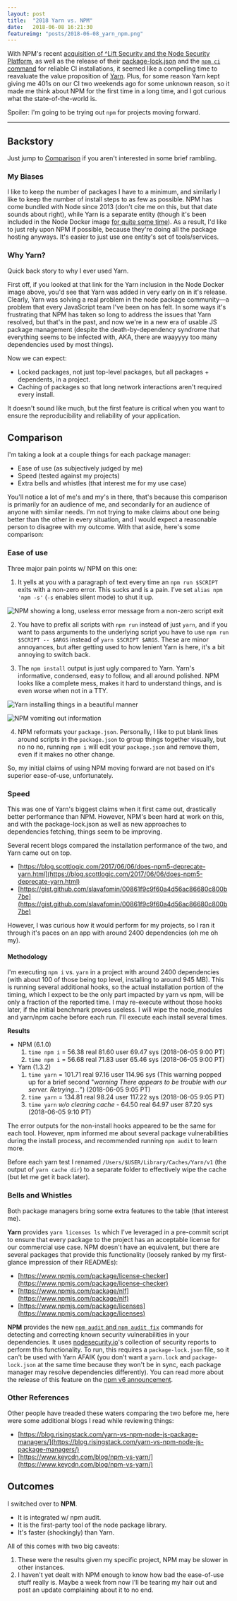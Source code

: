 ```yaml
---
layout: post
title:  "2018 Yarn vs. NPM"
date:   2018-06-08 16:21:30
featureimg: "posts/2018-06-08_yarn_npm.png"
---
```


With NPM's recent [acquisition of ^Lift Security and the Node Security Platform](https://medium.com/npm-inc/npm-acquires-lift-security-258e257ef639), as well as the release of their [package-lock.json](https://blog.npmjs.org/post/161081169345/v500) and the [`npm ci` command](https://blog.npmjs.org/post/171556855892/introducing-npm-ci-for-faster-more-reliable) for reliable CI installations, it seemed like a compelling time to reavaluate the value proposition of [Yarn](https://yarnpkg.com). Plus, for some reason Yarn kept giving me 401s on our CI two weekends ago for some unknown reason, so it made me think about NPM for the first time in a long time, and I got curious what the state-of-the-world is.

Spoiler: I'm going to be trying out `npm` for projects moving forward.<!--break-->

---

## Backstory

Just jump to [Comparison](#comparison) if you aren't interested in some brief rambling.

### My Biases

I like to keep the number of packages I have to a minimum, and similarly I like to keep the number of install steps to as few as possible. NPM has come bundled with Node since 2013 (don't cite me on this, but that date sounds about right), while Yarn is a separate entity (though it's been included in the Node Docker image [for quite some time](https://github.com/nodejs/docker-node/commit/a86d32ab9a687de2c68cdcc4aafcd9d27e96106a)). As a result, I'd like to just rely upon NPM if possible, because they're doing all the package hosting anyways. It's easier to just use one entity's set of tools/services.

### Why Yarn?

Quick back story to why I ever used Yarn.

First off, if you looked at that link for the Yarn inclusion in the Node Docker image above, you'd see that Yarn was added in very early on in it's release. Clearly, Yarn was solving a real problem in the node package community—a problem that every JavaScript team I've been on has felt. In some ways it's frustrating that NPM has taken so long to address the issues that Yarn resolved, but that's in the past, and now we're in a new era of usable JS package management (despite the death-by-dependency syndrome that everything seems to be infected with, AKA, there are waayyyy too many dependencies used by most things).

Now we can expect:

* Locked packages, not just top-level packages, but all packages + dependents, in a project.
* Caching of packages so that long network interactions aren't required every install.

It doesn't sound like much, but the first feature is critical when you want to ensure the reproducibility and reliability of your application.

## Comparison

I'm taking a look at a couple things for each package manager:

* Ease of use (as subjectively judged by me)
* Speed (tested against my projects)
* Extra bells and whistles (that interest me for my use case)

You'll notice a lot of me's and my's in there, that's because this comparison is primarily for an audience of me, and secondarily for an audience of anyone with similar needs. I'm not trying to make claims about one being better than the other in every situation, and I would expect a reasonable person to disagree with my outcome. With that aside, here's some comparison:

### Ease of use

Three major pain points w/ NPM on this one:

1. It yells at you with a paragraph of text every time an `npm run $SCRIPT` exits with a non-zero error. This sucks and is a pain. I've set `alias npm 'npm -s'` (`-s` enables silent mode) to shut it up.

![NPM showing a long, useless error message from a non-zero script exit](/img/posts/2018-06-08_npm_non_zero_error.png)

2. You have to prefix all scripts with `npm run` instead of just `yarn`, and if you want to pass arguments to the underlying script you have to use `npm run $SCRIPT -- $ARGS` instead of `yarn $SCRIPT $ARGS`. These are minor annoyances, but after getting used to how lenient Yarn is here, it's a bit annoying to switch back.

3. The `npm install` output is just ugly compared to Yarn. Yarn's informative, condensed, easy to follow, and all around polished. NPM looks like a complete mess, makes it hard to understand things, and is even worse when not in a TTY.

![Yarn installing things in a beautiful manner](/img/posts/2018-06-08_yarn_install.gif)

![NPM vomiting out information](/img/posts/2018-06-08_npm_install.png)

4. NPM reformats your `package.json`. Personally, I like to put blank lines around scripts in the `package.json` to group things together visually, but no no no, running `npm i` will edit your `package.json` and remove them, even if it makes no other change.

So, my initial claims of using NPM moving forward are not based on it's superior ease-of-use, unfortunately.

### Speed

This was one of Yarn's biggest claims when it first came out, drastically better performance than NPM. However, NPM's been hard at work on this, and with the package-lock.json as well as new approaches to dependencies fetching, things seem to be improving.

Several recent blogs compared the installation performance of the two, and Yarn came out on top.

* [https://blog.scottlogic.com/2017/06/06/does-npm5-deprecate-yarn.html](https://blog.scottlogic.com/2017/06/06/does-npm5-deprecate-yarn.html)
* [https://gist.github.com/slavafomin/00861f9c9f60a4d56ac86680c800b7be](https://gist.github.com/slavafomin/00861f9c9f60a4d56ac86680c800b7be)

However, I was curious how it would perform for my projects, so I ran it through it's paces on an app with around 2400 dependencies (oh me oh my).

#### Methodology

I'm executing `npm i` vs. `yarn` in a project with around 2400 dependencies (with about 100 of those being top level, installing to around 945 MB). This is running several additional hooks, so the actual installation portion of the timing, which I expect to be the only part impacted by yarn vs npm, will be only a fraction of the reported time. I may re-execute without those hooks later, if the initial benchmark proves useless. I will wipe the node_modules and yarn/npm cache before each run. I'll execute each install several times.

**Results**

* NPM (6.1.0)
  1. `time npm i` = 56.38 real        81.60 user        69.47 sys (2018-06-05 9:00 PT)
  2. `time npm i` = 56.68 real        71.83 user        65.46 sys (2018-06-05 9:00 PT)
* Yarn (1.3.2)
  1. `time yarn` = 101.71 real        97.16 user       114.96 sys (This warning popped up for a brief second "*warning There appears to be trouble with our server. Retrying...*") (2018-06-05 9:05 PT)
  2. `time yarn` = 134.81 real        98.24 user       117.22 sys (2018-06-05 9:05 PT)
  3. `time yarn` *w/o clearing cache* - 64.50 real        64.97 user        87.20 sys (2018-06-05 9:10 PT)

The error outputs for the non-install hooks appeared to be the same for each tool. However, npm informed me about several package vulnerabilities during the install process, and recommended running `npm audit` to learn more.

Before each yarn test I renamed `/Users/$USER/Library/Caches/Yarn/v1` (the output of `yarn cache dir`) to a separate folder to effectively wipe the cache (but let me get it back later).

### Bells and Whistles

Both package managers bring some extra features to the table (that interest me).

**Yarn** provides `yarn licenses ls` which I've leveraged in a pre-commit script to ensure that every package to the project has an acceptable license for our commercial use case. NPM doesn't have an equivalent, but there are several packages that provide this functionality (loosely ranked by my first-glance impression of their READMEs):

* [https://www.npmjs.com/package/license-checker](https://www.npmjs.com/package/license-checker)
* [https://www.npmjs.com/package/nlf](https://www.npmjs.com/package/nlf)
* [https://www.npmjs.com/package/licenses](https://www.npmjs.com/package/licenses)

**NPM** provides the new [`npm audit` and `npm audit fix`](https://docs.npmjs.com/cli/audit) commands for detecting and correcting known security vulnerabilities in your dependencies. It uses [nodesecurity.io](https://nodesecurity.io/advisories)'s collection of security reports to perform this functionality. To run, this requires a `package-lock.json` file, so it can't be used with Yarn AFAIK (you don't want a `yarn.lock` and `package-lock.json` at the same time because they won't be in sync, each package manager may resolve dependencies differently). You can read more about the release of this feature on the [npm v6 announcement](https://medium.com/npm-inc/announcing-npm-6-5d0b1799a905).

### Other References

Other people have treaded these waters comparing the two before me, here were some additional blogs I read while reviewing things:

* [https://blog.risingstack.com/yarn-vs-npm-node-js-package-managers/](https://blog.risingstack.com/yarn-vs-npm-node-js-package-managers/)
* [https://www.keycdn.com/blog/npm-vs-yarn/](https://www.keycdn.com/blog/npm-vs-yarn/)

## Outcomes

I switched over to **NPM**.

* It is integrated w/ npm audit.
* It is the first-party tool of the node package library.
* It's faster (shockingly) than Yarn.

All of this comes with two big caveats:

1. These were the results given my specific project, NPM may be slower in other instances.
2. I haven't yet dealt with NPM enough to know how bad the ease-of-use stuff really is. Maybe a week from now I'll be tearing my hair out and post an update complaining about it to no end.
